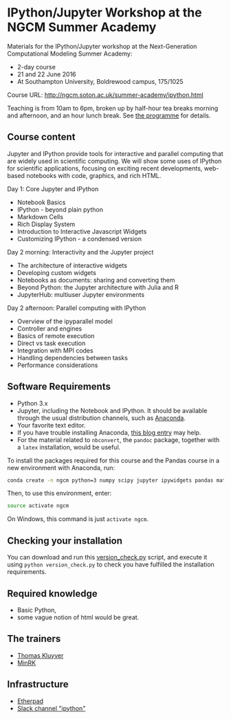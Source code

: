 # IPython/Jupyter Workshop at the NGCM Summer Academy

Materials for the IPython/Jupyter workshop at the Next-Generation Computational
Modeling Summer Academy:

-   2-day course
-   21 and 22 June 2016
-   At Southampton University, Boldrewood campus, 175/1025

Course URL: http://ngcm.soton.ac.uk/summer-academy/ipython.html

Teaching is from 10am to 6pm, broken up by half-hour tea breaks morning and
afternoon, and an hour lunch break. See
[the programme](http://ngcm.soton.ac.uk/summer-academy/programme.html) for
details.

## Course content

Jupyter and IPython provide tools for interactive and parallel computing that are
widely used in scientific computing. We will show some uses of IPython
for scientific applications, focusing on exciting recent developments,
web-based notebooks with code, graphics, and rich HTML.

Day 1: Core Jupyter and IPython

-   Notebook Basics
-   IPython - beyond plain python
-   Markdown Cells
-   Rich Display System
-   Introduction to Interactive Javascript Widgets
-   Customizing IPython - a condensed version

Day 2 morning: Interactivity and the Jupyter project

-   The architecture of interactive widgets
-   Developing custom widgets
-   Notebooks as documents: sharing and converting them
-   Beyond Python: the Jupyter architecture with Julia and R
-   JupyterHub: multiuser Jupyter environments

Day 2 afternoon: Parallel computing with IPython

-   Overview of the ipyparallel model
-   Controller and engines
-   Basics of remote execution
-   Direct vs task execution
-   Integration with MPI codes
-   Handling dependencies between tasks
-   Performance considerations


## Software Requirements

-   Python 3.x
-   Jupyter, including the Notebook and IPython. It should
    be available through the usual distribution channels, such as
    [Anaconda](http://continuum.io/downloads).
-   Your favorite text editor.
-   If you have trouble installing Anaconda, [this blog
    entry](http://www.southampton.ac.uk/~fangohr/blog/installation-of-python-spyder-numpy-sympy-scipy-pytest-matplotlib-via-anaconda.html)
    may help.
-   For the material related to `nbconvert`, the `pandoc` package, together with a  `latex` installation, would be useful.

To install the packages required for this course and the Pandas course
in a new environment with Anaconda, run:

```bash
conda create -n ngcm python=3 numpy scipy jupyter ipywidgets pandas matplotlib requests scikit-image sympy
```

Then, to use this environment, enter:

```bash
source activate ngcm
```

On Windows, this command is just `activate ngcm`.

## Checking your installation

You can download and run this
[version_check.py](https://github.com/jupyter/ngcm-tutorial/raw/master/version_check.py)
script, and execute it using `python version_check.py` to check
you have fulfilled the installation requirements.


## Required knowledge

-   Basic Python,
-   some vague notion of html would be great.


## The trainers

-   [Thomas Kluyver](http://cmg.soton.ac.uk/people/tk2e15/)
-   [MinRK](http://github.com/minrk)


## Infrastructure

-   [Etherpad](https://public.etherpad-mozilla.org/p/ngcm-2016-jupyter)
-   [Slack channel "ipython"](https://ngcmsummeracademy2016.slack.com/messages/ipython/)
